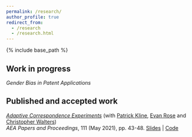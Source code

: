 ```yaml
---
permalink: /research/
author_profile: true
redirect_from:
  - /research
  - /research.html
---
```


{% include base_path %}


## Work in progress
*Gender Bias in Patent Applications*

<!---

*Parents' Job Loss and Children's Mobility: Evidence from Israel* (with [Tslil Aloni](https://sites.google.com/view/tslil-aloni/home?authuser=0)) 

*Head to the Foxes or Tail to the Lions? The Importance of Childhood Relative Earnings* (with [Tslil Aloni](https://sites.google.com/view/tslil-aloni/home?authuser=0) and 
[Tom Zohar](https://web.stanford.edu/~tzohar/))

*Many Promises One Land: Heterogeneous Childhood Location Effects* (with [Tslil Aloni](https://sites.google.com/view/tslil-aloni/home?authuser=0)) 
}
-->

## Published and accepted work

[*Adaptive Correspondence Experiments*](https://eml.berkeley.edu/~pkline/papers/skynet.pdf) (with [Patrick Kline](https://eml.berkeley.edu/~pkline/), [Evan Rose](https://ekrose.github.io/) and [Christopher Walters](https://eml.berkeley.edu/~crwalters/))   
*AEA Papers and Proceedings*, 111 (May 2021), pp. 43-48.
[Slides](/files/AdaptiveCorrespondenceExperiments_Slides.pdf) | [Code](/files/AdaptiveCorrespondenceExperiments_code.zip) 


